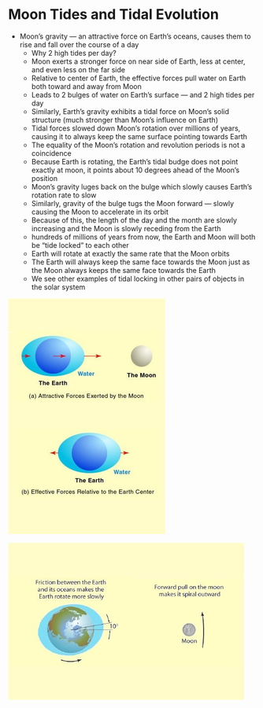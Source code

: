 # Moon Tides and Tidal Evolution

- Moon’s gravity — an attractive force on Earth’s oceans, causes them to rise and fall over the course of a day
   - Why 2 high tides per day?
   - Moon exerts a stronger force on near side of Earth, less at center, and even less on the far side
   - Relative to center of Earth, the effective forces pull water on Earth both toward and away from Moon
   - Leads to 2 bulges of water on Earth’s surface — and 2 high tides per day
   - Similarly, Earth’s gravity exhibits a tidal force on Moon’s solid structure (much stronger than Moon’s influence on Earth)
   - Tidal forces slowed down Moon’s rotation over millions of years, causing it to always keep the same surface pointing towards Earth
   - The equality of the Moon’s rotation and revolution periods is not a coincidence
   - Because Earth is rotating, the Earth’s tidal budge does not point exactly at moon, it points about 10 degrees ahead of the Moon’s position
   - Moon’s gravity luges back on the bulge which slowly causes Earth’s rotation rate to slow
   - Similarly, gravity of the bulge tugs the Moon forward — slowly causing the Moon to accelerate in its orbit
   - Because of this, the length of the day and the month are slowly increasing and the Moon is slowly receding from the Earth
   - hundreds of millions of years from now, the Earth and Moon will both be “tide locked” to each other
   - Earth will rotate at exactly the same rate that the Moon orbits
   - The Earth will always keep the same face towards the Moon just as the Moon always keeps the same face towards the Earth
   - We see other examples of tidal locking in other pairs of objects in the solar system

![Image.png](Moon%20Tides%20and%20Tidal%20Evolution.assets/Image.png)

![Image 1.png](Moon%20Tides%20and%20Tidal%20Evolution.assets/Image%201.png)

